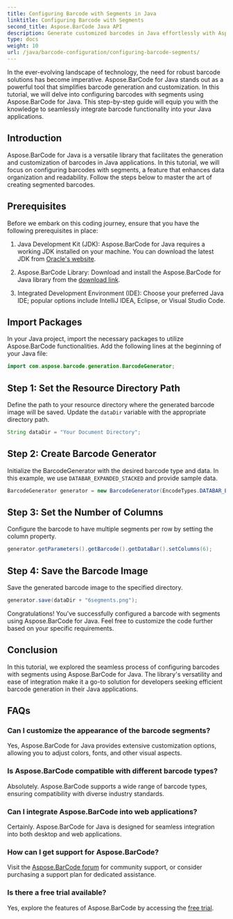 ```yaml
---
title: Configuring Barcode with Segments in Java
linktitle: Configuring Barcode with Segments
second_title: Aspose.BarCode Java API
description: Generate customized barcodes in Java effortlessly with Aspose.BarCode. Versatile, efficient, and developer-friendly.
type: docs
weight: 10
url: /java/barcode-configuration/configuring-barcode-segments/
---
```


In the ever-evolving landscape of technology, the need for robust barcode solutions has become imperative. Aspose.BarCode for Java stands out as a powerful tool that simplifies barcode generation and customization. In this tutorial, we will delve into configuring barcodes with segments using Aspose.BarCode for Java. This step-by-step guide will equip you with the knowledge to seamlessly integrate barcode functionality into your Java applications.

## Introduction

Aspose.BarCode for Java is a versatile library that facilitates the generation and customization of barcodes in Java applications. In this tutorial, we will focus on configuring barcodes with segments, a feature that enhances data organization and readability. Follow the steps below to master the art of creating segmented barcodes.

## Prerequisites

Before we embark on this coding journey, ensure that you have the following prerequisites in place:

1. Java Development Kit (JDK): Aspose.BarCode for Java requires a working JDK installed on your machine. You can download the latest JDK from [Oracle's website](https://www.oracle.com/java/technologies/javase-downloads.html).

2. Aspose.BarCode Library: Download and install the Aspose.BarCode for Java library from the [download link](https://releases.aspose.com/barcode/java/).

3. Integrated Development Environment (IDE): Choose your preferred Java IDE; popular options include IntelliJ IDEA, Eclipse, or Visual Studio Code.

## Import Packages

In your Java project, import the necessary packages to utilize Aspose.BarCode functionalities. Add the following lines at the beginning of your Java file:

```java
import com.aspose.barcode.generation.BarcodeGenerator;
```

## Step 1: Set the Resource Directory Path

Define the path to your resource directory where the generated barcode image will be saved. Update the `dataDir` variable with the appropriate directory path.

```java
String dataDir = "Your Document Directory";
```

## Step 2: Create Barcode Generator

Initialize the BarcodeGenerator with the desired barcode type and data. In this example, we use `DATABAR_EXPANDED_STACKED` and provide sample data.

```java
BarcodeGenerator generator = new BarcodeGenerator(EncodeTypes.DATABAR_EXPANDED_STACKED, "(01)98898765432106(3202)012345(15)991231");
```

## Step 3: Set the Number of Columns

Configure the barcode to have multiple segments per row by setting the column property.

```java
generator.getParameters().getBarcode().getDataBar().setColumns(6);
```

## Step 4: Save the Barcode Image

Save the generated barcode image to the specified directory.

```java
generator.save(dataDir + "6segments.png");
```

Congratulations! You've successfully configured a barcode with segments using Aspose.BarCode for Java. Feel free to customize the code further based on your specific requirements.

## Conclusion

In this tutorial, we explored the seamless process of configuring barcodes with segments using Aspose.BarCode for Java. The library's versatility and ease of integration make it a go-to solution for developers seeking efficient barcode generation in their Java applications.

## FAQs

### Can I customize the appearance of the barcode segments?
Yes, Aspose.BarCode for Java provides extensive customization options, allowing you to adjust colors, fonts, and other visual aspects.

### Is Aspose.BarCode compatible with different barcode types?
Absolutely. Aspose.BarCode supports a wide range of barcode types, ensuring compatibility with diverse industry standards.

### Can I integrate Aspose.BarCode into web applications?
Certainly. Aspose.BarCode for Java is designed for seamless integration into both desktop and web applications.

### How can I get support for Aspose.BarCode?
Visit the [Aspose.BarCode forum](https://forum.aspose.com/c/barcode/13) for community support, or consider purchasing a support plan for dedicated assistance.

### Is there a free trial available?
Yes, explore the features of Aspose.BarCode by accessing the [free trial](https://releases.aspose.com/).

